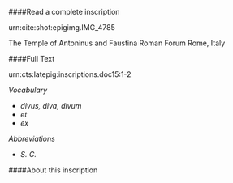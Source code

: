 ####Read a complete inscription

urn:cite:shot:epigimg.IMG_4785

The Temple of Antoninus and Faustina
Roman Forum
Rome, Italy

####Full Text

urn:cts:latepig:inscriptions.doc15:1-2

*Vocabulary*
- *divus, diva, divum*
- *et*
- *ex*

*Abbreviations*
- *S. C.*

####About this inscription
